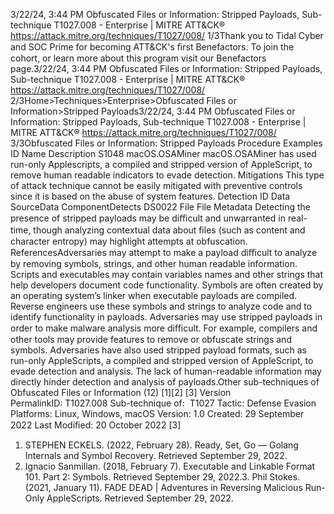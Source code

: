 3/22/24, 3:44 PM Obfuscated Files or Information: Stripped Payloads, Sub-technique T1027.008 - Enterprise | MITRE ATT&CK®
https://attack.mitre.org/techniques/T1027/008/ 1/3Thank you to Tidal Cyber and SOC Prime for becoming ATT&CK's ﬁrst Benefactors. To join the cohort, or learn more about this program visit our
Benefactors page.3/22/24, 3:44 PM Obfuscated Files or Information: Stripped Payloads, Sub-technique T1027.008 - Enterprise | MITRE ATT&CK®
https://attack.mitre.org/techniques/T1027/008/ 2/3Home>Techniques>Enterprise>Obfuscated Files or Information>Stripped Payloads3/22/24, 3:44 PM Obfuscated Files or Information: Stripped Payloads, Sub-technique T1027.008 - Enterprise | MITRE ATT&CK®
https://attack.mitre.org/techniques/T1027/008/ 3/3Obfuscated Files or Information: Stripped Payloads
Procedure Examples
ID Name Description
S1048 macOS.OSAMiner macOS.OSAMiner has used run-only Applescripts, a compiled and stripped version of AppleScript, to
remove human readable indicators to evade detection.
Mitigations
This type of attack technique cannot be easily mitigated with preventive controls since it is based on the abuse of system features.
Detection
ID Data SourceData ComponentDetects
DS0022 File File Metadata Detecting the presence of stripped payloads may be diﬃcult and unwarranted in real-time,
though analyzing contextual data about ﬁles (such as content and character entropy) may
highlight attempts at obfuscation.
ReferencesAdversaries may attempt to make a payload diﬃcult to analyze by removing symbols, strings, and other human readable information.
Scripts and executables may contain variables names and other strings that help developers document code functionality. Symbols are
often created by an operating system’s linker when executable payloads are compiled. Reverse engineers use these symbols and strings
to analyze code and to identify functionality in payloads.
Adversaries may use stripped payloads in order to make malware analysis more diﬃcult. For example, compilers and other tools may
provide features to remove or obfuscate strings and symbols. Adversaries have also used stripped payload formats, such as run-only
AppleScripts, a compiled and stripped version of AppleScript, to evade detection and analysis. The lack of human-readable information may
directly hinder detection and analysis of payloads.Other sub-techniques of Obfuscated Files or Information (12)
[1][2]
[3]
Version PermalinkID: T1027.008
Sub-technique of:  T1027
 
Tactic: Defense Evasion
 
Platforms: Linux, Windows, macOS
Version: 1.0
Created: 29 September 2022
Last Modiﬁed: 20 October 2022
[3]
1. STEPHEN ECKELS. (2022, February 28). Ready, Set, Go —
Golang Internals and Symbol Recovery. Retrieved September
29, 2022.
2. Ignacio Sanmillan. (2018, February 7). Executable and
Linkable Format 101. Part 2: Symbols. Retrieved September
29, 2022.3. Phil Stokes. (2021, January 11). FADE DEAD | Adventures in
Reversing Malicious Run-Only AppleScripts. Retrieved
September 29, 2022.